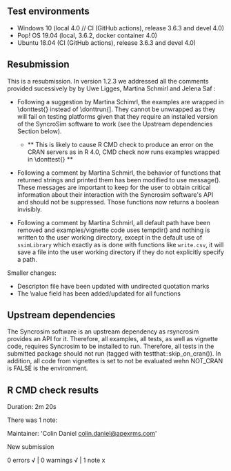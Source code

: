 ## Test environments
* Windows 10 (local 4.0 // CI (GitHub actions), release 3.6.3 and devel 4.0)
* Pop! OS 19.04 (local, 3.6.2, docker container 4.0)
* Ubuntu 18.04 (CI (GitHub actions), release 3.6.3 and devel 4.0)

## Resubmission
This is a resubmission. 
In version 1.2.3 we addressed all the comments provided sucessively by by Uwe Ligges, 
Martina Schmirl and Jelena Saf :

* Following a suggestion by Martina Schimrl, the examples are wrapped in \\donttest{}
instead of \\donttrun{]. They cannot be unwrapped as they will fail on testing platforms given that they require an installed version of the SyncroSim software to work (see the Upstream dependencies Section below).
  * ** This is likely to cause R CMD check to produce an error on the CRAN servers 
  as in R 4.0, CMD check now runs examples wrapped in \\donttest{} **

* Following a comment by Martina Schmirl, the behavior of functions that returned 
strings and printed them has been modified to use message(). These messages are 
important to keep for the user to obtain critical information about their 
interaction with the Syncrosim software's API and should not be suppressed. Those functions now 
returns a boolean invisibly.

* Following a comment by Martina Schmirl, all default path have been removed and 
examples/vignette code uses tempdir() and nothing is written to the user working directory, 
except in the default use of `ssimLibrary` which exactly as is done with functions like `write.csv`,
it will save a file into the user working directory if they do not explicitly
specify a path.

Smaller changes:
* Descripton file have been updated with undirected quotation marks
* The \\value field has been added/updated for all functions

## Upstream dependencies

The Syncrosim software is an upstream dependency as rsyncrosim provides an API for it. 
Therefore, all examples, all tests, as well as vignette code, requires Syncrosim to be 
installed to run. Therefore, all tests in the submitted package should not run 
(tagged with testthat::skip_on_cran()). In addition, all code from vignettes is 
set to not be evaluated wehn NOT_CRAN is FALSE is the environment.

## R CMD check results
Duration: 2m 20s

There was 1 note:

  Maintainer: 'Colin Daniel <colin.daniel@apexrms.com>'
  
  New submission

0 errors √ | 0 warnings √ | 1 note x
